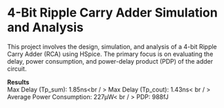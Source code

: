 # 4-Bit Ripple Carry Adder Simulation and Analysis
This project involves the design, simulation, and analysis of a 4-bit Ripple Carry Adder (RCA) using HSpice. The primary focus is on evaluating the delay, power consumption, and power-delay product (PDP) of the adder circuit.

__Results__<br/> 
Max Delay (Tp_sum): 1.85ns<br / > 
Max Delay (Tp_cout): 1.43ns< br / > 
Average Power Consumption: 227µW< br / > 
PDP: 988fJ
